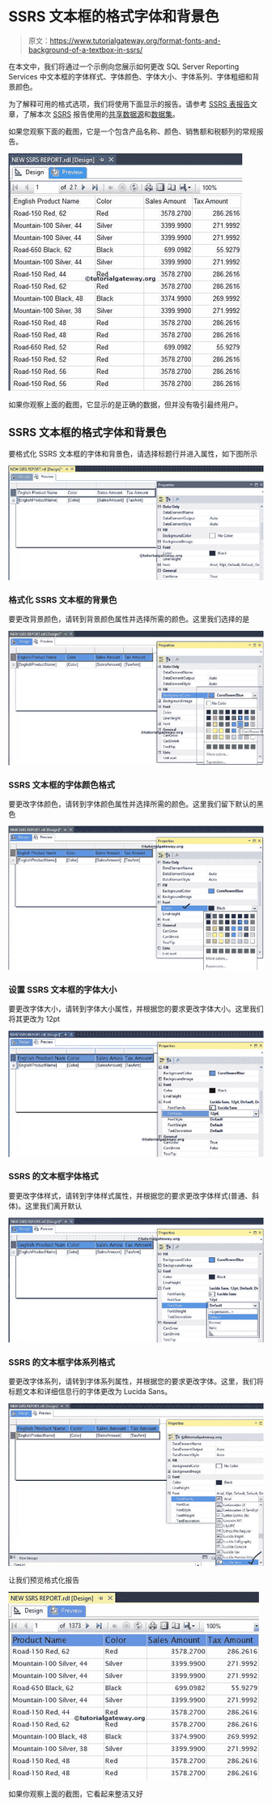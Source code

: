 # SSRS 文本框的格式字体和背景色

> 原文：<https://www.tutorialgateway.org/format-fonts-and-background-of-a-textbox-in-ssrs/>

在本文中，我们将通过一个示例向您展示如何更改 SQL Server Reporting Services 中文本框的字体样式、字体颜色、字体大小、字体系列、字体粗细和背景颜色。

为了解释可用的格式选项，我们将使用下面显示的报告。请参考 [SSRS 表报告](https://www.tutorialgateway.org/ssrs-table-report/)文章，了解本次 [SSRS](https://www.tutorialgateway.org/ssrs/) 报告使用的[共享数据源](https://www.tutorialgateway.org/ssrs-shared-data-source/)和[数据集](https://www.tutorialgateway.org/shared-dataset-in-ssrs/)。

如果您观察下面的截图，它是一个包含产品名称、颜色、销售额和税额列的常规报告。

![Format Fonts and Background Color of a Textbox in SSRS 2014](img/d23783e844f2c833f31065419862b51a.png)

如果你观察上面的截图，它显示的是正确的数据，但并没有吸引最终用户。

## SSRS 文本框的格式字体和背景色

要格式化 SSRS 文本框的字体和背景色，请选择标题行并进入属性，如下图所示

![Format Fonts and Background of a Textbox in SSRS 1](img/8070438ac2e64eeccac07f37d3e9e5e4.png)

### 格式化 SSRS 文本框的背景色

要更改背景颜色，请转到背景颜色属性并选择所需的颜色。这里我们选择的是

![Format Fonts and Background of a Textbox in SSRS 2](img/cb4e97bcd6c82ea12f0f404235b0b786.png)

### SSRS 文本框的字体颜色格式

要更改字体颜色，请转到字体颜色属性并选择所需的颜色。这里我们留下默认的黑色

![Format Fonts and Background of a Textbox in SSRS 3](img/81e249aecde70130b6101f8232546b48.png)

### 设置 SSRS 文本框的字体大小

要更改字体大小，请转到字体大小属性，并根据您的要求更改字体大小。这里我们将其更改为 12pt

![Format Fonts and Background of a Textbox in SSRS 5](img/1e5317eb3e6ab08fba4722d3ef756fc1.png)

### SSRS 的文本框字体格式

要更改字体样式，请转到字体样式属性，并根据您的要求更改字体样式(普通、斜体)。这里我们离开默认

![Format Fonts and Background of a Textbox in SSRS 6](img/a7a4293a17737a6eced6aa74d54d27da.png)

### SSRS 的文本框字体系列格式

要更改字体系列，请转到字体系列属性，并根据您的要求更改字体。这里，我们将标题文本和详细信息行的字体更改为 Lucida Sans。

![Format Fonts and Background of a Textbox in SSRS 7](img/591511196613d9829130e5fd24c6c907.png)

让我们预览格式化报告

![Format Fonts and Background of a Textbox in SSRS 8](img/a5fcfc1e56310ae1245e3bdf8d61c1d2.png)

如果你观察上面的截图，它看起来整洁又好